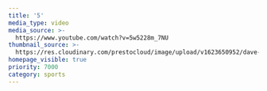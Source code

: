 ```yaml
---
title: '5'
media_type: video
media_source: >-
  https://www.youtube.com/watch?v=5w5228m_7NU
thumbnail_source: >-
  https://res.cloudinary.com/prestocloud/image/upload/v1623650952/dave-peach-web-netlify-cms/march_madness.png
homepage_visible: true
priority: 7000
category: sports
---
```

